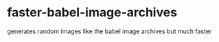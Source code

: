 # faster-babel-image-archives
generates random images like the babel image archives but much faster
